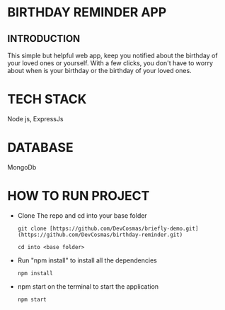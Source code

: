 # BIRTHDAY REMINDER APP

## INTRODUCTION

This simple but helpful web app, keep you notified about the birthday of your loved ones or yourself. With a few clicks, you don't have to worry about when is your birthday or the birthday of your loved ones.

# TECH STACK

Node js, ExpressJs

# DATABASE

MongoDb

# HOW TO RUN PROJECT

- Clone The repo and cd into your base folder

  `git clone [https://github.com/DevCosmas/briefly-demo.git](https://github.com/DevCosmas/birthday-reminder.git)`

  `cd into <base folder>`

- Run "npm install" to install all the dependencies

  `npm install`

- npm start on the terminal to start the application

  `npm start`
